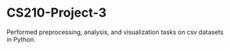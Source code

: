 # CS210-Project-3
Performed preprocessing, analysis, and visualization tasks on csv datasets in Python.
